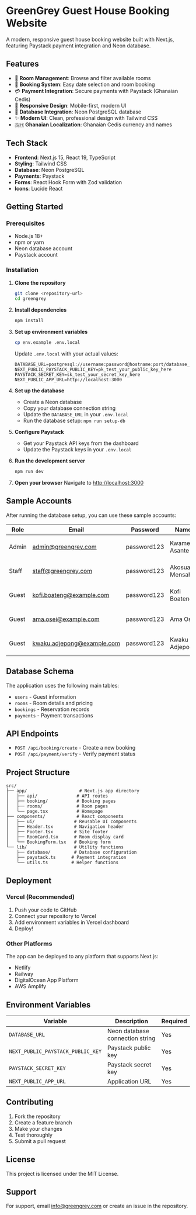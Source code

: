 # GreenGrey Guest House Booking Website

A modern, responsive guest house booking website built with Next.js, featuring Paystack payment integration and Neon database.

## Features

- 🏨 **Room Management**: Browse and filter available rooms
- 📅 **Booking System**: Easy date selection and room booking
- 💳 **Payment Integration**: Secure payments with Paystack (Ghanaian Cedis)
- 📱 **Responsive Design**: Mobile-first, modern UI
- 🔐 **Database Integration**: Neon PostgreSQL database
- ✨ **Modern UI**: Clean, professional design with Tailwind CSS
- 🇬🇭 **Ghanaian Localization**: Ghanaian Cedis currency and names

## Tech Stack

- **Frontend**: Next.js 15, React 19, TypeScript
- **Styling**: Tailwind CSS
- **Database**: Neon PostgreSQL
- **Payments**: Paystack
- **Forms**: React Hook Form with Zod validation
- **Icons**: Lucide React

## Getting Started

### Prerequisites

- Node.js 18+ 
- npm or yarn
- Neon database account
- Paystack account

### Installation

1. **Clone the repository**
   ```bash
   git clone <repository-url>
   cd greengrey
   ```

2. **Install dependencies**
   ```bash
   npm install
   ```

3. **Set up environment variables**
   ```bash
   cp env.example .env.local
   ```
   
   Update `.env.local` with your actual values:
   ```env
   DATABASE_URL=postgresql://username:password@hostname:port/database_name
   NEXT_PUBLIC_PAYSTACK_PUBLIC_KEY=pk_test_your_public_key_here
   PAYSTACK_SECRET_KEY=sk_test_your_secret_key_here
   NEXT_PUBLIC_APP_URL=http://localhost:3000
   ```

4. **Set up the database**
   - Create a Neon database
   - Copy your database connection string
   - Update the `DATABASE_URL` in your `.env.local`
   - Run the database setup: `npm run setup-db`

5. **Configure Paystack**
   - Get your Paystack API keys from the dashboard
   - Update the Paystack keys in your `.env.local`

6. **Run the development server**
   ```bash
   npm run dev
   ```

7. **Open your browser**
   Navigate to [http://localhost:3000](http://localhost:3000)

## Sample Accounts

After running the database setup, you can use these sample accounts:

| Role | Email | Password | Name | Description |
|------|-------|----------|------|-------------|
| Admin | admin@greengrey.com | password123 | Kwame Asante | Full access to all features |
| Staff | staff@greengrey.com | password123 | Akosua Mensah | Staff management access |
| Guest | kofi.boateng@example.com | password123 | Kofi Boateng | Regular guest account |
| Guest | ama.osei@example.com | password123 | Ama Osei | Regular guest account |
| Guest | kwaku.adjepong@example.com | password123 | Kwaku Adjepong | Regular guest account |

## Database Schema

The application uses the following main tables:
- `users` - Guest information
- `rooms` - Room details and pricing
- `bookings` - Reservation records
- `payments` - Payment transactions

## API Endpoints

- `POST /api/booking/create` - Create a new booking
- `POST /api/payment/verify` - Verify payment status

## Project Structure

```
src/
├── app/                    # Next.js app directory
│   ├── api/               # API routes
│   ├── booking/           # Booking pages
│   ├── rooms/             # Room pages
│   └── page.tsx           # Homepage
├── components/            # React components
│   ├── ui/               # Reusable UI components
│   ├── Header.tsx        # Navigation header
│   ├── Footer.tsx        # Site footer
│   ├── RoomCard.tsx      # Room display card
│   └── BookingForm.tsx   # Booking form
└── lib/                  # Utility functions
    ├── database/         # Database configuration
    ├── paystack.ts      # Payment integration
    └── utils.ts         # Helper functions
```

## Deployment

### Vercel (Recommended)

1. Push your code to GitHub
2. Connect your repository to Vercel
3. Add environment variables in Vercel dashboard
4. Deploy!

### Other Platforms

The app can be deployed to any platform that supports Next.js:
- Netlify
- Railway
- DigitalOcean App Platform
- AWS Amplify

## Environment Variables

| Variable | Description | Required |
|----------|-------------|----------|
| `DATABASE_URL` | Neon database connection string | Yes |
| `NEXT_PUBLIC_PAYSTACK_PUBLIC_KEY` | Paystack public key | Yes |
| `PAYSTACK_SECRET_KEY` | Paystack secret key | Yes |
| `NEXT_PUBLIC_APP_URL` | Application URL | Yes |

## Contributing

1. Fork the repository
2. Create a feature branch
3. Make your changes
4. Test thoroughly
5. Submit a pull request

## License

This project is licensed under the MIT License.

## Support

For support, email info@greengrey.com or create an issue in the repository.
